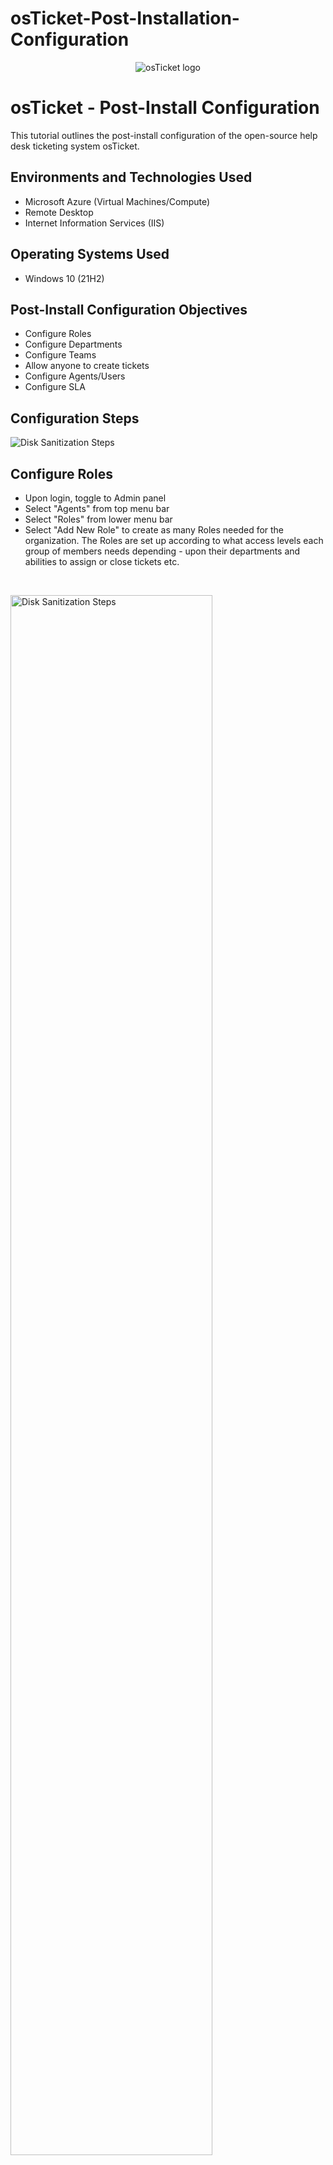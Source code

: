 # osTicket-Post-Installation-Configuration
<p align="center">
<img src="https://i.imgur.com/Clzj7Xs.png" alt="osTicket logo"/>
</p>

<h1>osTicket - Post-Install Configuration</h1>
This tutorial outlines the post-install configuration of the open-source help desk ticketing system osTicket.<br />






<h2>Environments and Technologies Used</h2>

- Microsoft Azure (Virtual Machines/Compute)
- Remote Desktop
- Internet Information Services (IIS)

<h2>Operating Systems Used </h2>

- Windows 10</b> (21H2)

<h2>Post-Install Configuration Objectives</h2>

- Configure Roles
- Configure Departments
- Configure Teams
- Allow anyone to create tickets
- Configure Agents/Users
- Configure SLA

<h2>Configuration Steps</h2>

<p>
<img src="https://i.imgur.com/9FrG9KM.png" alt="Disk Sanitization Steps"/>
</p>
<p>

<h2>Configure Roles</h2>


- Upon login, toggle to Admin panel
- Select "Agents" from top menu bar
- Select "Roles" from lower menu bar
- Select "Add New Role" to create as many Roles needed for the organization. The Roles are set up according to what access levels each group of members needs depending - upon their departments and abilities to assign or close tickets etc.

</p>
<br />

<p>
<img src="https://i.imgur.com/wSc78ot.png" width="80%" alt="Disk Sanitization Steps"/>
</p>
<p>
<h2> Configure Deparments</h2>

- Toggle to Admin panel
- Select "Agents" from the top menu bar
- Select "Departments" from lower menu bar and click "Add New Department" From here, choose the appropriate settings that will apply to the different access levels for the newly created department. Since tickets are routed through Departments in the help desk, there are many settings that can be set for each Department.

</p>
<br />

<p>
<img src="https://i.imgur.com/zGuuw77.png" height="80%" width="80%" alt="Disk Sanitization Steps"/>
</p>
<p>
<h2>Configure Teams</h2>

- Toggle to the Admin panel
- Toggle to "Agents"
- Select "Teams" from lower menu bar and click to "Add New Team" From here, choose the appropriate members for the team and set the access levels that will apply. Configuring Teams will allow Agents from different Departments to be organized to handle a specific issue or user via a Help Topic or Ticket Filter, regardless of the parameters of the Agents' Department rules.
</p>
<br />

<img src="https://i.imgur.com/KSJUyEG.png" width="80%" alt="Disk Sanitization Steps"/>
<h2>Allow anyone to create tickets</h2>

- Toggle to the Admin panel
- Toggle to "Settings" and then select "User Settings"
- Click the "Registration Required" box to allow users to create tickets.
- Click save changes




<img src="https://i.imgur.com/e0SRYX2.png" height="80%" width="80%" alt="Disk Sanitization Steps"/>
<img src="https://i.imgur.com/M5LfJIk.png"80%" width="80%" alt="Disk Sanitization Steps"/>
<h2>Configure Agents</h2>

- Toggle to the Admin panel
- Select "Agents" from the top menu bar and then select the second "Agents" icon that is located a bit lower to the left of the first one we clicked.
- Select "Add New Agent" to add new workers and assign their Departments and Roles.
- Fill out the information for the added agent by creating login credentials. You can also assign "Access" and "Permissions" here.
- Agents with access to the help desk are responsible for responding to and resolving tickets. Assigning them to a primary department and role helps to ensure that tickets are properly organized and assigned to the most appropriate agent.



<img src="https://i.imgur.com/ikQi1bB.png" height="80%" width="80%" alt="Disk Sanitization Steps"/>

<h2>Configure Users</h2>

- Toggle to the Agent panel
- Toggle to "Users" and then click "Add User"
- Fill out information for user and click "Add User" to finalize.

<img src="https://i.imgur.com/dqtso6n.png" width="80%" alt="Disk Sanitization Steps"/>
<img src="https://i.imgur.com/rh1fc92.png" width="80%" alt="Disk Sanitization Steps"/>
<h2>Configure SLA</h2>

-
-
-

-
-
-

